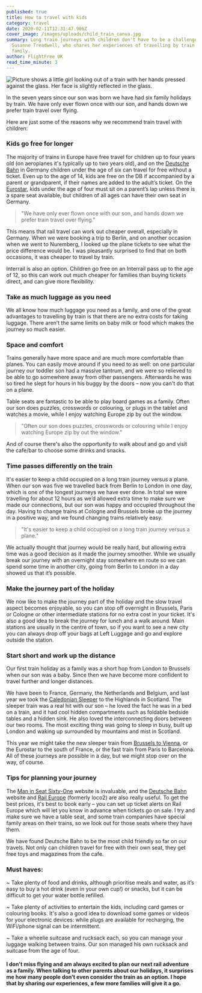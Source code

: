 ```yaml
---
published: true
title: How to travel with kids
category: travel
date: 2020-02-11T12:31:47.906Z
cover_image: /images/uploads/child_train_canva.jpg
summary: Long train journeys with children don't have to be a challenge, says
  Susanne Treadwell, who shares her experiences of travelling by train with a
  family.
author: FlightFree UK
read_time_minute: 3
---
```

![Picture shows a little girl looking out of a train with her hands pressed against the glass. Her face is slightly reflected in the glass. ](/images/uploads/kids-on-train.jpg)

In the seven years since our son was born we have had six family holidays by train. We have only ever flown once with our son, and hands down we prefer train travel over flying.

Here are just some of the reasons why we recommend train travel with children:

### **Kids go free for longer**

The majority of trains in Europe have free travel for children up to four years old (on aeroplanes it's typically up to two years old), and on the [Deutsche Bahn](https://www.bahn.de/en/view/index.shtml) in Germany children under the age of six can travel for free without a ticket. Even up to the age of 14, kids are free on the DB if accompanied by a parent or grandparent, if their names are added to the adult’s ticket. On the [Eurostar](https://www.eurostar.com/uk-en/), kids under the age of four must sit on a parent’s lap unless there is a spare seat available, but children of all ages can have their own seat in Germany.

> "We have only ever flown once with our son, and hands down we prefer train travel over flying."

This means that rail travel can work out cheaper overall, especially in Germany. When we were booking a trip to Berlin, and on another occasion when we went to Nuremberg, I looked up the plane tickets to see what the price difference would be. I was pleasantly surprised to find that on both occasions, it was cheaper to travel by train.

Interrail is also an option. Children go free on an Interrail pass up to the age of 12, so this can work out much cheaper for families than buying tickets direct, and can give more flexibility.

### **Take as much luggage as you need**

We all know how much luggage you need as a family, and one of the great advantages to travelling by train is that there are no extra costs for taking luggage. There aren’t the same limits on baby milk or food which makes the journey so much easier.

### **Space and comfort**

Trains generally have more space and are much more comfortable than planes. You can easily move around if you need to as well: on one particular journey our toddler son had a massive tantrum, and we were so relieved to be able to go somewhere away from other passengers. Afterwards he was so tired he slept for hours in his buggy by the doors – now you can't do that on a plane.

Table seats are fantastic to be able to play board games as a family. Often our son does puzzles, crosswords or colouring, or plugs in the tablet and watches a movie, while I enjoy watching Europe zip by out the window.

> "Often our son does puzzles, crosswords or colouring while I enjoy watching Europe zip by out the window."

And of course there's also the opportunity to walk about and go and visit the cafe/bar to choose some drinks and snacks.

### **Time passes differently on the train**

It's easier to keep a child occupied on a long train journey versus a plane. When our son was five we travelled back from Berlin to London in one day, which is one of the longest journeys we have ever done. In total we were travelling for about 12 hours as we’d allowed extra time to make sure we made our connections, but our son was happy and occupied throughout the day. Having to change trains at Cologne and Brussels broke up the journey in a positive way, and we found changing trains relatively easy.

> "It's easier to keep a child occupied on a long train journey versus a plane."

We actually thought that journey would be really hard, but allowing extra time was a good decision as it made the journey smoother. While we usually break our journey with an overnight stay somewhere en route so we can spend some time in another city, going from Berlin to London in a day showed us that it’s possible.

### **Make the journey part of the holiday**

We now like to make the journey part of the holiday and the slow travel aspect becomes enjoyable, so you can stop off overnight in Brussels, Paris or Cologne or other intermediate stations for no extra cost in your ticket. It's also a good idea to break the journey for lunch and a walk around. Main stations are usually in the centre of town, so if you want to see a new city you can always drop off your bags at Left Luggage and go and explore outside the station.

### **Start short and work up the distance**

Our first train holiday as a family was a short hop from London to Brussels when our son was a baby. Since then we have become more confident to travel further and longer distances.

We have been to France, Germany, the Netherlands and Belgium, and last year we took the [Caledonian Sleeper](https://www.sleeper.scot) to the Highlands in Scotland. The sleeper train was a real hit with our son – he loved the fact he was in a bed on a train, and it had cool hidden compartments such as foldable bedside tables and a hidden sink. He also loved the interconnecting doors between our two rooms. The most exciting thing was going to sleep in busy, built up London and waking up surrounded by mountains and mist in Scotland.

This year we might take the new sleeper train from [Brussels to Vienna](https://www.nightjet.com/en), or the Eurostar to the south of France, or the fast train from Paris to Barcelona. All of these journeys are possible in a day, but we might stop over on the way, of course.

### **Tips for planning your journey**

The [Man in Seat Sixty-One](www.seat61.com) website is invaluable, and the [Deutsche Bahn](https://www.bahn.de/en/view/index.shtml) website and [Rail Europe](https://raileurope.co.uk) (formerly loco2) are also really useful. To get the best prices, it's best to book early – you can set up ticket alerts on Rail Europe which will let you know in advance when tickets go on sale. I try and make sure we have a table seat, and some train companies have special family areas on their trains, so we look out for those seats where they have them.

We have found Deutsche Bahn to be the most child friendly so far on our travels. Not only can children travel for free with their own seat, they get free toys and magazines from the cafe.

### **Must haves:**

~ Take plenty of food and drinks, although prioritise meals and water, as it’s easy to buy a hot drink (even in your own cup!) or snacks, but it can be difficult to get your water bottle refilled. 

~ Take plenty of activities to entertain the kids, including card games or colouring books. It's also a good idea to download some games or videos for your electronic devices: while plugs are available for recharging, the WiFi/phone signal can be intermittent. 

~ Take a wheelie suitcase and rucksack each, so you can manage your luggage walking between trains. Our son managed his own rucksack and suitcase from the age of four.

#### I don't miss flying and am always excited to plan our next rail adventure as a family. When talking to other parents about our holidays, it surprises me how many people don’t even consider the train as an option. I hope that by sharing our experiences, a few more families will give it a go.